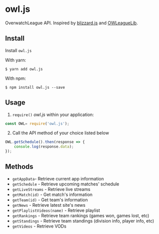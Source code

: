 # owl.js
OverwatchLeague API. Inspired by [blizzard.js](https://github.com/benweier/blizzard.js) and [OWLeagueLib](https://github.com/overtools/OWLeagueLib/).

## Install

Install `owl.js` 

With yarn:

    $ yarn add owl.js

With npm:

    $ npm install owl.js --save

## Usage

1. `require()` *owl.js* within your application:

```javascript
const OWL= require('owl.js');
```

2. Call the API method of your choice listed below

```javascript
OWL.getSchedule().then(response => {
    console.log(response.data);
});
```
## Methods
- `getAppData`- Retrieve current app information
- `getSchedule` - Retrieve upcoming matches' schedule
- `getLiveStreams` - Retrieve live streams
- `getMatch(id)` - Get match's information
- `getTeam(id)` - Get team's information
- `getNews` - Retrieve latest site's news
- `getPlaylistVideos(name)` - Retrieve playlist
- `getRankings` - Retrieve team rankings (games won, games lost, etc)
- `getStandings` - Retrieve team standings (division info, player info, etc)
- `getVideos` - Retrieve VODs